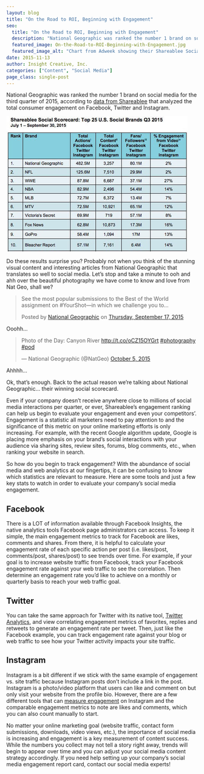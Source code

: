 ```yaml
---
layout: blog
title: "On the Road to ROI, Beginning with Engagement"
seo:
  title: "On the Road to ROI, Beginning with Engagement"
  description: "National Geographic was ranked the number 1 brand on social media for the third quarter of 2015, according to data from Shareablee that analyzed the total consumer engagement on Facebook, Twitter and Instagram."
  featured_image: On-the-Road-to-ROI-Beginning-with-Engagement.jpg
  featured_image_alt: "Chart from Adweek showing their Shareablee Social Scorecard: Top 25 U.S. Social Brands"
date: 2015-11-13
author: Insight Creative, Inc.
categories: ["Content", "Social Media"]
page_class: single-post
---
```


National Geographic was ranked the number 1 brand on social media for the third quarter of 2015, according to <a href="http://www.adweek.com/socialtimes/report-national-geographic-is-the-no-1-brand-on-social-media/628971" target="_blank" rel="noopener noreferrer">data from Shareablee</a> that analyzed the total consumer engagement on Facebook, Twitter and Instagram.

![Adweek Chart](On-the-Road-to-ROI-Beginning-with-Engagement.jpg)

Do these results surprise you? Probably not when you think of the stunning visual content and interesting articles from National Geographic that translates so well to social media. Let’s stop and take a minute to ooh and ahh over the beautiful photography we have come to know and love from Nat Geo, shall we?

<div id="fb-root"></div><script>(function(d, s, id) {  var js, fjs = d.getElementsByTagName(s)[0];  if (d.getElementById(id)) return;  js = d.createElement(s); js.id = id;  js.src = "//connect.facebook.net/en_US/sdk.js#xfbml=1&version=v2.3";  fjs.parentNode.insertBefore(js, fjs);}(document, 'script', 'facebook-jssdk'));</script><div class="fb-post" data-href="https://www.facebook.com/natgeo/photos/a.10150205173893951.320000.23497828950/10153146189858951/?type=3"><div class="fb-xfbml-parse-ignore"><blockquote cite="https://www.facebook.com/natgeo/photos/a.10150205173893951.320000.23497828950/10153146189858951/?type=3"><p>See the most popular submissions to the Best of the World assignment on #YourShot&#x2014;in which we challenge you to...</p>Posted by <a href="https://www.facebook.com/natgeo/">National Geographic</a> on&nbsp;<a href="https://www.facebook.com/natgeo/photos/a.10150205173893951.320000.23497828950/10153146189858951/?type=3">Thursday, September 17, 2015</a></blockquote></div></div>

Ooohh...

<blockquote class="twitter-tweet" lang="en"><p lang="en" dir="ltr">Photo of the Day: Canyon River <a href="http://t.co/oCZ15OYGrt">http://t.co/oCZ15OYGrt</a> <a href="https://twitter.com/hashtag/photography?src=hash">#photography</a> <a href="https://twitter.com/hashtag/pod?src=hash">#pod</a></p>&mdash; National Geographic (@NatGeo) <a href="https://twitter.com/NatGeo/status/650954845160112128">October 5, 2015</a></blockquote> <script async src="//platform.twitter.com/widgets.js" charset="utf-8"></script>

Ahhhh...

Ok, that’s enough. Back to the actual reason we’re talking about National Geographic... their winning social scorecard.

Even if your company doesn’t receive anywhere close to millions of social media interactions per quarter, or ever, Shareablee’s engagement ranking can help us begin to evaluate your engagement and even your competitors’. Engagement is a statistic all marketers need to pay attention to and the significance of this metric on your online marketing efforts is only increasing. For example, with the recent Google algorithm update, Google is placing more emphasis on your brand’s social interactions with your audience via sharing sites, review sites, forums, blog comments, etc., when ranking your website in search.

So how do you begin to track engagement? With the abundance of social media and web analytics at our fingertips, it can be confusing to know which statistics are relevant to measure. Here are some tools and just a few key stats to watch in order to evaluate your company’s social media engagement.

## Facebook

There is a LOT of information available through Facebook Insights, the native analytics tools Facebook page administrators can access. To keep it simple, the main engagement metrics to track for Facebook are likes, comments and shares. From there, it is helpful to calculate your engagement rate of each specific action per post (i.e. likes/post, comments/post, shares/post) to see trends over time. For example, if your goal is to increase website traffic from Facebook, track your Facebook engagement rate against your web traffic to see the correlation. Then determine an engagement rate you’d like to achieve on a monthly or quarterly basis to reach your web traffic goal.

## Twitter

You can take the same approach for Twitter with its native tool, <a href="https://analytics.twitter.com/about" target="_blank" rel="noopener noreferrer">Twitter Analytics</a>, and view correlating engagement metrics of favorites, replies and retweets to generate an engagement rate per tweet. Then, just like the Facebook example, you can track engagement rate against your blog or web traffic to see how your Twitter activity impacts your site traffic.

## Instagram

Instagram is a bit different if we stick with the same example of engagement vs. site traffic because Instagram posts don’t include a link in the post. Instagram is a photo/video platform that users can like and comment on but only visit your website from the profile bio. However, there are a few different tools that can <a href="http://www.socialmediatoday.com/social-networks/peteschauer/2015-07-11/5-best-free-instagram-analytics-tools" target="_blank" rel="noopener noreferrer">measure engagement</a> on Instagram and the comparable engagement metrics to note are likes and comments, which you can also count manually to start.

No matter your online marketing goal (website traffic, contact form submissions, downloads, video views, etc.), the importance of social media is increasing and engagement is a key measurement of content success. While the numbers you collect may not tell a story right away, trends will begin to appear over time and you can adjust your social media content strategy accordingly. If you need help setting up your company’s social media engagement report card, contact our social media experts!
